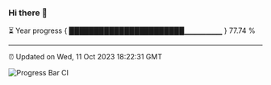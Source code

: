 ### Hi there 👋

⏳ Year progress { ███████████████████████▁▁▁▁▁▁▁ } 77.74 %

---

⏰ Updated on Wed, 11 Oct 2023 18:22:31 GMT

![Progress Bar CI](https://github.com/ZhaoGui/ZhaoGui/workflows/Progress%20Bar%20CI/badge.svg)
